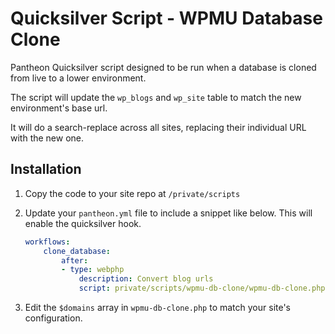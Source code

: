 # Quicksilver Script - WPMU Database Clone

Pantheon Quicksilver script designed to be run when a database is cloned from live to a lower environment.

The script will update the `wp_blogs` and `wp_site` table to match the new environment's base url.

It will do a search-replace across all sites, replacing their individual URL with the new one.

## Installation

1. Copy the code to your site repo at `/private/scripts`
2. Update your `pantheon.yml` file to include a snippet like below. This will enable the quicksilver hook.

    ```yml
    workflows:
        clone_database:
            after:
            - type: webphp
                description: Convert blog urls
                script: private/scripts/wpmu-db-clone/wpmu-db-clone.php

    ```

3. Edit the `$domains` array in `wpmu-db-clone.php` to match your site's configuration.
